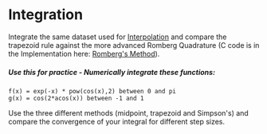 # Integration

Integrate the same dataset used for [Interpolation](https://github.com/aklsh/EE1103/tree/master/Assignment%203) and compare the trapezoid rule against the more advanced Romberg Quadrature (C code is in the Implementation here: [Romberg's Method](https://en.wikipedia.org/wiki/Romberg%27s_method)).

##### Use this for practice - Numerically integrate these functions:

    f(x) = exp(-x) * pow(cos(x),2) between 0 and pi
    g(x) = cos(2*acos(x)) between -1 and 1

Use the three different methods (midpoint, trapezoid and Simpson's) and compare the convergence of your integral for different step sizes.
